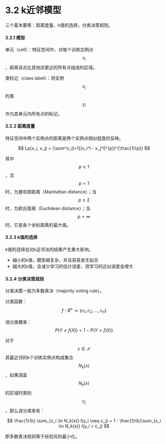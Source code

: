 # 3.2 k近邻模型

三个基本要素：距离度量，k值的选择，分类决策规则。

#### 3.2.1 模型

单元（cell）：特征空间中，对每个训练实例点 $$x_i$$ ，距离该点比其他店更近的所有点组成的区域。

类标记（class label）：将实例 $$x_i$$ 的类 $$y_i$$ 作为其单元内所有点的标记。

#### 3.2.2 距离度量

特征空间中两个实例点的距离是两个实例点相似程度的反映。

$$
Lp(x_i, x_j) = (\sum^n_{l=1}|x_i^l - x_j^l|^{p})^{\frac{1}{p}}
$$

其中 $$p \geq 1$$ ，当 $$p=1$$ 时，为曼哈顿距离（Manhattan distance）；当 $$p\geq2$$ 时，为欧氏距离（Euclidean distance）；当 $$p = \infty$$ 时，它是各个坐标距离的最大值。

#### 3.2.3 k值的选择

k值的选择会对k近邻法的结果产生重大影响。

* 越小的k值，模型越复杂，并且容易发生拟合
* 越大的k值，会减少学习的估计误差，但学习的近似误差会增大

#### 3.2.4 分类决策规则

分类决策一般为多数表决（majority voting rule）。

分类函数： $$f:R^n\rightarrow \{c_1, c_2, \dots, c_n\}$$ 

误分类概率： $$P(Y \neq f(X)) = 1 - P(Y = f(X))$$ 

对于 $$x \in \mathcal{X}$$ 其最近邻的k个训练实例点构成集合 $$N_k(x)$$ ，如果涵盖 $$N_k(x)$$ 的区域时类别 $$c_j$$ ，那么误分类率有：

$$
\frac{1}{k} \sum_{x_i \in N_k(x)} I(y_i \neq c_j) = 1 - \frac{1}{k}\sum_{x_i \in N_k(x)} I(y_i = c_j)
$$

即多数表决规则等于经验风险最小化。

